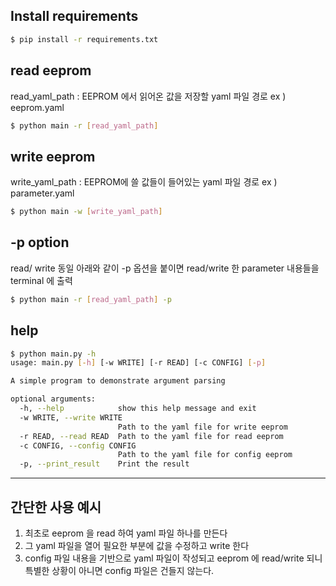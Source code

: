 ## Install requirements 

```bash
$ pip install -r requirements.txt
```

## read eeprom 

read_yaml_path : EEPROM 에서 읽어온 값을 저장할 yaml 파일 경로 
ex ) eeprom.yaml

```bash
$ python main -r [read_yaml_path] 
```

## write eeprom 

write_yaml_path : EEPROM에 쓸 값들이 들어있는 yaml 파일 경로 
ex ) parameter.yaml 

```bash
$ python main -w [write_yaml_path]
```

## -p option
read/ write 동일 아래와 같이 -p 옵션을 붙이면 read/write 한 parameter 내용들을 terminal 에 출력 

```bash
$ python main -r [read_yaml_path] -p 
```

## help 

```bash
$ python main.py -h
usage: main.py [-h] [-w WRITE] [-r READ] [-c CONFIG] [-p]

A simple program to demonstrate argument parsing

optional arguments:
  -h, --help            show this help message and exit
  -w WRITE, --write WRITE
                        Path to the yaml file for write eeprom
  -r READ, --read READ  Path to the yaml file for read eeprom
  -c CONFIG, --config CONFIG
                        Path to the yaml file for config eeprom
  -p, --print_result    Print the result
```

----
## 간단한 사용 예시 

1. 최초로 eeprom 을 read 하여 yaml 파일 하나를 만든다
2. 그 yaml 파일을 열어 필요한 부분에 값을 수정하고 write 한다
3. config 파일 내용을 기반으로 yaml 파일이 작성되고 eeprom 에 read/write 되니 특별한 상황이 아니면 config 파일은 건들지 않는다. 
